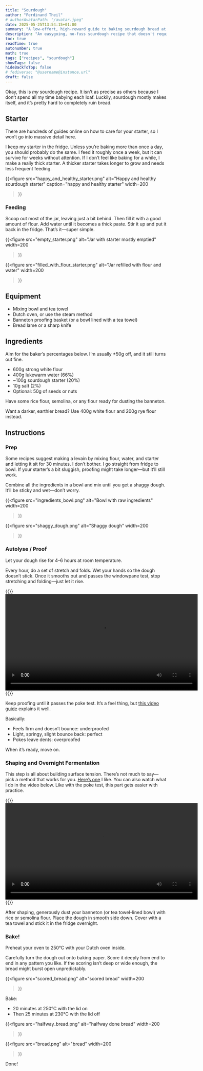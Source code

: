 ```yaml
---
title: "Sourdough"
author: "Ferdinand Theil"
# authorAvatarPath: "/avatar.jpeg"
date: 2025-05-25T13:54:15+01:00
summary: "A low-effort, high-reward guide to baking sourdough bread at home."
description: "An easygoing, no-fuss sourdough recipe that doesn't require obsessive attention. Perfect for casual bakers who want reliably tasty results."
toc: true
readTime: true
autonumber: true
math: true
tags: ["recipes", "sourdough"]
showTags: false
hideBackToTop: false
# fediverse: "@username@instance.url"
draft: false
---
```


Okay, this is _my_ sourdough recipe. It isn't as precise as others because I don’t spend all my time babying each loaf. Luckily, sourdough mostly makes itself, and it’s pretty hard to completely ruin bread.

## Starter

There are hundreds of guides online on how to care for your starter, so I won’t go into massive detail here.

I keep my starter in the fridge. Unless you’re baking more than once a day, you should probably do the same. I feed it roughly once a week, but it can survive for weeks without attention. If I don’t feel like baking for a while, I make a really thick starter. A thicker starter takes longer to grow and needs less frequent feeding.

{{<figure 
  src="happy_and_healthy_starter.png"
  alt="Happy and healthy sourdough starter"
  caption="happy and healthy starter"
  width=200
>}}

### Feeding

Scoop out most of the jar, leaving just a bit behind. Then fill it with a good amount of flour. Add water until it becomes a thick paste. Stir it up and put it back in the fridge. That’s it—super simple.

{{<figure 
  src="empty_starter.png"
  alt="Jar with starter mostly emptied"
  width=200
>}}

{{<figure 
  src="filled_with_flour_starter.png"
  alt="Jar refilled with flour and water"
  width=200
>}}


## Equipment

- Mixing bowl and tea towel  
- Dutch oven, or use the steam method  
- Banneton proofing basket (or a bowl lined with a tea towel)  
- Bread lame or a sharp knife  

## Ingredients

Aim for the baker’s percentages below. I’m usually ±50g off, and it still turns out fine.

- 600g strong white flour  
- 400g lukewarm water (66%)  
- ~100g sourdough starter (20%)  
- 10g salt (2%)  
- Optional: 50g of seeds or nuts  

Have some rice flour, semolina, or any flour ready for dusting the banneton.

Want a darker, earthier bread? Use 400g white flour and 200g rye flour instead.

## Instructions

### Prep

Some recipes suggest making a levain by mixing flour, water, and starter and letting it sit for 30 minutes. I don’t bother. I go straight from fridge to bowl. If your starter’s a bit sluggish, proofing might take longer—but it’ll still work.

Combine all the ingredients in a bowl and mix until you get a shaggy dough. It’ll be sticky and wet—don’t worry.

{{<figure 
  src="ingredients_bowl.png"
  alt="Bowl with raw ingredients"
  width=200
>}}

{{<figure 
  src="shaggy_dough.png"
  alt="Shaggy dough"
  width=200
>}}

### Autolyse / Proof

Let your dough rise for 4–6 hours at room temperature.

Every hour, do a set of stretch and folds. Wet your hands so the dough doesn’t stick. Once it smooths out and passes the windowpane test, stop stretching and folding—just let it rise.

{{<rawhtml>}}
<video src="/posts/2025-05-25-sourdough/stretch_and_fold.mp4" height="300" controls>
    Your browser does not support the video tag.
</video>
{{</rawhtml>}}



Keep proofing until it passes the poke test. It’s a feel thing, but [this video guide](https://youtu.be/l0sstWBentA) explains it well.

Basically:
- Feels firm and doesn’t bounce: underproofed  
- Light, springy, slight bounce back: perfect  
- Pokes leave dents: overproofed  

When it’s ready, move on.

### Shaping and Overnight Fermentation

This step is all about building surface tension. There’s not much to say—pick a method that works for you. [Here’s one](https://youtu.be/h7eqwYLv2tI) I like. You can also watch what I do in the video below. Like with the poke test, this part gets easier with practice.

{{<rawhtml>}}
<video src="/posts/2025-05-25-sourdough/shaping.mp4" height="300" controls>
    Your browser does not support the video tag.
</video>
{{</rawhtml>}}

After shaping, generously dust your banneton (or tea towel-lined bowl) with rice or semolina flour. Place the dough in smooth side down. Cover with a tea towel and stick it in the fridge overnight.

### Bake!

Preheat your oven to 250°C with your Dutch oven inside.

Carefully turn the dough out onto baking paper. Score it deeply from end to end in any pattern you like. If the scoring isn’t deep or wide enough, the bread might burst open unpredictably. 

{{<figure 
  src="scored_bread.png"
  alt="scored bread"
  width=200
>}}

Bake:
- 20 minutes at 250°C with the lid on  
- Then 25 minutes at 230°C with the lid off 

{{<figure 
  src="halfway_bread.png"
  alt="halfway done bread"
  width=200
>}}

{{<figure 
  src="bread.png"
  alt="bread"
  width=200
>}}

Done!
